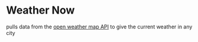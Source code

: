 # Weather Now

pulls data from the [open weather map API](https://openweathermap.org/) to give the current weather in any city
